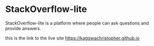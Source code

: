 # StackOverflow-lite
StackOverflow-lite is a platform where people can ask questions and provide answers.

this is the link to the live site https://kaggwachristopher.github.io
